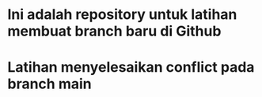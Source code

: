 # Ini adalah repository untuk latihan membuat branch baru di Github
# Latihan menyelesaikan conflict pada branch main
